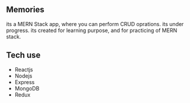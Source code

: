 ## Memories

its a MERN Stack app, where you can perform CRUD oprations. its under progress.
its created for learning purpose, and for practicing of MERN stack.

## Tech use

- Reactjs
- Nodejs
- Express
- MongoDB
- Redux
